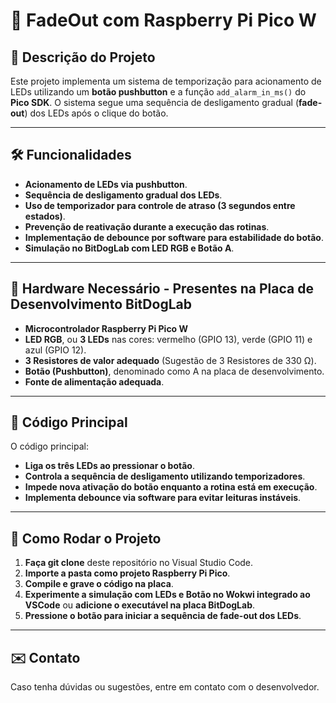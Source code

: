 # 🌟 FadeOut com Raspberry Pi Pico W

## 📌 Descrição do Projeto
Este projeto implementa um sistema de temporização para acionamento de LEDs utilizando um **botão pushbutton** e a função `add_alarm_in_ms()` do **Pico SDK**. O sistema segue uma sequência de desligamento gradual (**fade-out**) dos LEDs após o clique do botão.

---

## 🛠️ Funcionalidades
- **Acionamento de LEDs via pushbutton**.
- **Sequência de desligamento gradual dos LEDs**.
- **Uso de temporizador para controle de atraso (3 segundos entre estados)**.
- **Prevenção de reativação durante a execução das rotinas**.
- **Implementação de debounce por software para estabilidade do botão**.
- **Simulação no BitDogLab com LED RGB e Botão A**.

---

## 🔧 Hardware Necessário - Presentes na Placa de Desenvolvimento BitDogLab
- **Microcontrolador Raspberry Pi Pico W**
- **LED RGB**, ou **3 LEDs** nas cores: vermelho (GPIO 13), verde (GPIO 11) e azul (GPIO 12).
- **3 Resistores de valor adequado** (Sugestão de 3 Resistores de 330 Ω).
- **Botão (Pushbutton)**, denominado como A na placa de desenvolvimento.
- **Fonte de alimentação adequada**.

---

## 📝 Código Principal
O código principal:
- **Liga os três LEDs ao pressionar o botão**.
- **Controla a sequência de desligamento utilizando temporizadores**.
- **Impede nova ativação do botão enquanto a rotina está em execução**.
- **Implementa debounce via software para evitar leituras instáveis**.

---

## 📌 Como Rodar o Projeto
1. **Faça git clone** deste repositório no Visual Studio Code.
2. **Importe a pasta como projeto Raspberry Pi Pico**.
3. **Compile e grave o código na placa**.
4. **Experimente a simulação com LEDs e Botão no Wokwi integrado ao VSCode** ou **adicione o executável na placa BitDogLab**.
5. **Pressione o botão para iniciar a sequência de fade-out dos LEDs**.

---

## ✉️ Contato
Caso tenha dúvidas ou sugestões, entre em contato com o desenvolvedor.